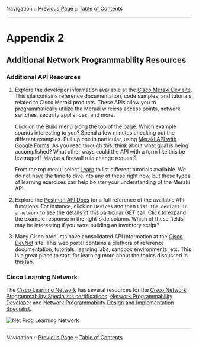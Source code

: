 Navigation :: [Previous Page](LTRPRG-1100-05c2-Vagrant-Ex1.md) :: [Table of Contents](LTRPRG-1100-00-Intro.md#table-of-contents)

---

# Appendix 2

## Additional Network Programmability Resources

### Additional API Resources

1. Explore the developer information available at the [Cisco Meraki Dev site](https://create.meraki.io). This 
site contains reference documentation, code samples, and tutorials related to Cisco Meraki products. These APIs 
allow you to programmatically utilize the Meraki wireless access points, network switches, security appliances, and 
more.
    
    Click on the [Build](https://create.meraki.io/build/) menu along the top of the page. Which example sounds 
    interesting to you? Spend a few minutes checking out the different examples. Pull up one in particular, using
    [Meraki API with Google Forms](https://create.meraki.io/build/google-forms-with-the-dashboard-api/). As you read 
    through this, think about what goal is being accomplished? What other ways could the API with a form like this be 
    leveraged? Maybe a firewall rule change request?
    
    From the top menu, select [Learn](https://create.meraki.io/learn/) to list different tutorials available. We do not 
    have the time to dive into any of these right now, but these types of learning exercises can help bolster your 
    understanding of the Meraki API.

2. Explore the [Postman API Docs](https://create.meraki.io/postman) for a full reference of the available API
functions. For instance, click on `Devices` and then `List the devices in a network` to see the details of this 
particular GET call. Click to expand the example response in the right-side column. Which of these fields may be 
interesting if you were building an inventory script?

3. Many Cisco products have consolidated API information at the [Cisco DevNet](https://developer.cisco.com/) site. 
This web portal contains a plethora of reference documentation, tutorials, learning labs, sandbox environments, etc. 
This is a great place to start for learning more about the topics discussed in this lab.

### Cisco Learning Network

The [Cisco Learning Network](https://learningnetwork.cisco.com/welcome) has several resources for the
[Cisco Network Programmability Specialists certifications](https://learningnetwork.cisco.com/community/certifications/network-programmability):
[Network Programmability Developer](https://learningnetwork.cisco.com/community/certifications/network-programmability/network-application-developer)
and
[Network Programmability Design and Implementation Specialist](https://learningnetwork.cisco.com/community/certifications/network-programmability/design-and-implementation).

![Net Prog Learning Network](assets/NetProgLearningNetwork.png)

---

Navigation :: [Previous Page](LTRPRG-1100-05c2-Vagrant-Ex1.md) :: [Table of Contents](LTRPRG-1100-00-Intro.md#table-of-contents)
